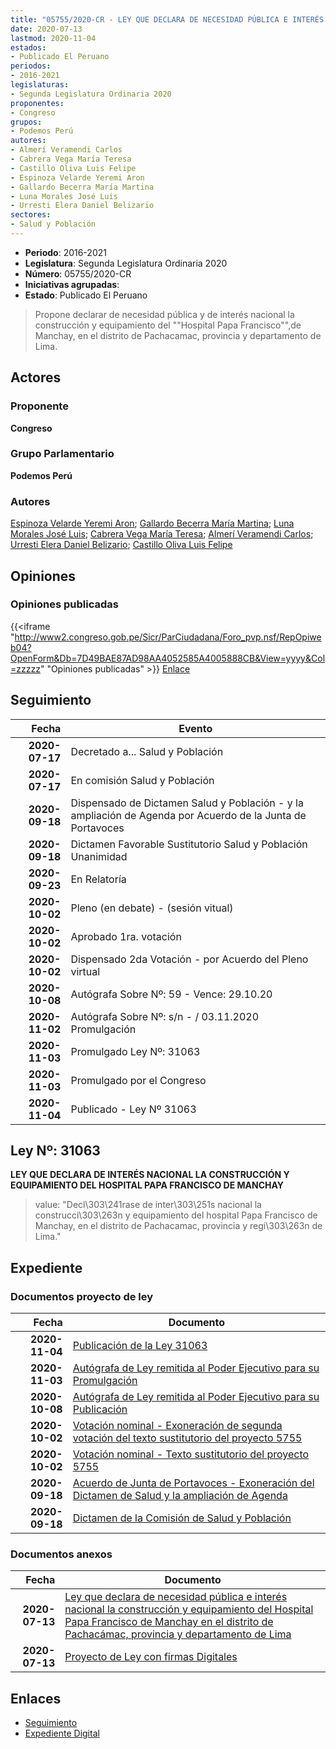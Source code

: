 ```yaml
---
title: "05755/2020-CR - LEY QUE DECLARA DE NECESIDAD PÚBLICA E INTERÉS NACIONAL LA CONSTRUCCIÓN Y EQUIPAMIENTO DEL 'HOSPITAL PAPA FRANCISCO DE MANCHAY EN EL DISTRITO DE PACHACAMAC, PROVINCIA Y DEPARTAMENTO DE LIMA"
date: 2020-07-13
lastmod: 2020-11-04
estados:
- Publicado El Peruano
periodos:
- 2016-2021
legislaturas:
- Segunda Legislatura Ordinaria 2020
proponentes:
- Congreso
grupos:
- Podemos Perú
autores:
- Almerí Veramendi Carlos
- Cabrera Vega María Teresa
- Castillo Oliva Luis Felipe
- Espinoza Velarde Yeremi Aron
- Gallardo Becerra María Martina
- Luna Morales José Luis
- Urresti Elera Daniel Belizario
sectores:
- Salud y Población
---
```

- **Periodo**: 2016-2021
- **Legislatura**: Segunda Legislatura Ordinaria 2020
- **Número**: 05755/2020-CR
- **Iniciativas agrupadas**: 
- **Estado**: Publicado El Peruano

> Propone declarar de necesidad pública y de interés nacional la construcción y equipamiento del ""Hospital Papa Francisco"",de Manchay, en el distrito de Pachacamac, provincia y departamento de Lima.


## Actores

### Proponente

**Congreso**

### Grupo Parlamentario

**Podemos Perú**

### Autores

[Espinoza Velarde Yeremi Aron](mailto:mailto:yespinoza@congreso.gob.pe); [Gallardo Becerra María Martina](mailto:mailto:mgallardo@congreso.gob.pe); [Luna Morales José Luis](mailto:mailto:jlunam@congreso.gob.pe); [Cabrera Vega María Teresa](mailto:mailto:mcabrera@congreso.gob.pe); [Almerí Veramendi Carlos](mailto:mailto:calmeri@congreso.gob.pe); [Urresti Elera Daniel Belizario](mailto:mailto:durresti@congreso.gob.pe); [Castillo Oliva Luis Felipe](mailto:mailto:lcastilloo@congreso.gob.pe)

## Opiniones

### Opiniones publicadas

{{<iframe "http://www2.congreso.gob.pe/Sicr/ParCiudadana/Foro_pvp.nsf/RepOpiweb04?OpenForm&Db=7D49BAE87AD98AA4052585A4005888CB&View=yyyy&Col=zzzzz" "Opiniones publicadas" >}}
[Enlace](http://www2.congreso.gob.pe/Sicr/ParCiudadana/Foro_pvp.nsf/RepOpiweb04?OpenForm&Db=7D49BAE87AD98AA4052585A4005888CB&View=yyyy&Col=zzzzz)


## Seguimiento

| Fecha | Evento |
|------:|--------|
| **2020-07-17** | Decretado a... Salud y Población |
| **2020-07-17** | En comisión Salud y Población |
| **2020-09-18** | Dispensado de Dictamen Salud y Población - y la ampliación de Agenda por Acuerdo de la Junta de Portavoces |
| **2020-09-18** | Dictamen Favorable Sustitutorio Salud y Población Unanimidad |
| **2020-09-23** | En Relatoría |
| **2020-10-02** | Pleno (en debate) - (sesión vitual) |
| **2020-10-02** | Aprobado 1ra. votación |
| **2020-10-02** | Dispensado 2da Votación - por Acuerdo del Pleno virtual |
| **2020-10-08** | Autógrafa Sobre Nº: 59 - Vence: 29.10.20 |
| **2020-11-02** | Autógrafa Sobre Nº: s/n - / 03.11.2020 Promulgación |
| **2020-11-03** | Promulgado Ley Nº: 31063 |
| **2020-11-03** | Promulgado por el Congreso |
| **2020-11-04** | Publicado - Ley Nº 31063 |

## Ley Nº: 31063

**LEY QUE DECLARA DE INTERÉS NACIONAL LA CONSTRUCCIÓN Y EQUIPAMIENTO DEL HOSPITAL PAPA FRANCISCO DE MANCHAY**

> value: "Decl\303\241rase de inter\303\251s nacional la construcci\303\263n y equipamiento del hospital Papa Francisco de Manchay, en el distrito de Pachacamac, provincia y regi\303\263n de Lima."


## Expediente

### Documentos proyecto de ley

| Fecha | Documento |
|------:|-----------|
| **2020-11-04** | [Publicación de la Ley 31063](http://www.leyes.congreso.gob.pe/Documentos/2016_2021/ADLP/Normas_Legales/31063-LEY.pdf) |
| **2020-11-03** | [Autógrafa de Ley remitida al Poder Ejecutivo para su Promulgación](http://www.leyes.congreso.gob.pe/Documentos/2016_2021/Autografas/Ley_y_de_Resolucion_Legislativa/AU0575520201103.pdf) |
| **2020-10-08** | [Autógrafa de Ley remitida al Poder Ejecutivo para su Publicación](https://leyes.congreso.gob.pe/Documentos/2016_2021/Autografas/Ley_y_de_Resolucion_Legislativa/AU05755-20201008.pdf) |
| **2020-10-02** | [Votación nominal - Exoneración de segunda votación del texto sustitutorio del proyecto 5755](http://www.leyes.congreso.gob.pe/Documentos/2016_2021/Asistencia_y_Votacion/Proyectos_de_Ley/Votacion_Nominal/VNESV05755-20201002.pdf) |
| **2020-10-02** | [Votación nominal - Texto sustitutorio del proyecto 5755](http://www.leyes.congreso.gob.pe/Documentos/2016_2021/Asistencia_y_Votacion/Proyectos_de_Ley/Votacion_Nominal/VNTS05755-20201002.pdf) |
| **2020-09-18** | [Acuerdo de Junta de Portavoces - Exoneración del Dictamen de Salud y la ampliación de Agenda](http://www.leyes.congreso.gob.pe/Documentos/2016_2021/Acuerdos/Junta_Portavoces/AJP05755-20200918.pdf) |
| **2020-09-18** | [Dictamen de la Comisión de Salud y Población](http://www.leyes.congreso.gob.pe/Documentos/2016_2021/Dictamenes/Proyectos_de_Ley/05755DC21MAY-20200918.pdf) |

### Documentos anexos

| Fecha | Documento |
|------:|-----------|
| **2020-07-13** | [Ley que declara de necesidad pública e interés nacional la construcción y equipamiento del Hospital Papa Francisco de Manchay en el distrito de Pachacámac, provincia y departamento de Lima](http://www.leyes.congreso.gob.pe/Documentos/2016_2021/Proyectos_de_Ley_y_de_Resoluciones_Legislativas/PL05755-20200713.pdf) |
| **2020-07-13** | [Proyecto de Ley con firmas Digitales](http://www.leyes.congreso.gob.pe/Documentos/2016_2021/Proyectos_de_Ley_y_de_Resoluciones_Legislativas/Proyectos_Firmas_digitales/PL05755.pdf) |

## Enlaces

- [Seguimiento](http://www2.congreso.gob.pe/Sicr/TraDocEstProc/CLProLey2016.nsf/f7fff46988ca05b1052578e100829cc7/a46f2207c112ef3c052585a4006e6dbe?OpenDocument)
- [Expediente Digital](http://www2.congreso.gob.pe/Sicr/TraDocEstProc/Expvirt_2011.nsf/visbusqptramdoc1621/05755?opendocument)

